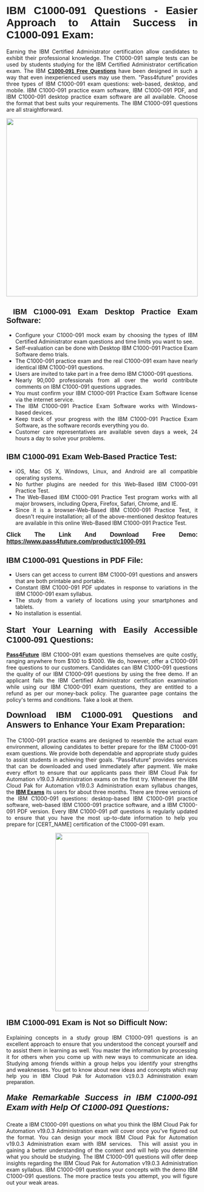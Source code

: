 <h1 style="text-align: justify;"><span style="font-family:Tahoma,Geneva,sans-serif;"><strong>IBM C1000-091 Questions - Easier Approach to Attain Success in C1000-091 Exam:</strong></span></h1>

<p style="text-align: justify;">Earning the IBM Certified Administrator certification allow candidates to exhibit their professional knowledge. The C1000-091 sample tests can be used by students studying for the IBM Certified Administrator certification exam. The IBM <a href="https://www.pass4future.com/questions/ibm/c1000-091"><span style="font-family:Tahoma,Geneva,sans-serif;"><strong>C1000-091 Free Questions</strong></span></a> have been designed in such a way that even inexperienced users may use them. "Pass4future" provides three types of IBM C1000-091 exam questions: web-based, desktop, and mobile. IBM C1000-091 practice exam software, IBM C1000-091 PDF, and IBM C1000-091 desktop practice exam software are all available. Choose the format that best suits your requirements. The IBM C1000-091 questions are all straightforward.</p>

<p style="text-align: justify;"><a href="https://www.pass4future.com/product/c1000-091"><img alt="" src="https://lh3.googleusercontent.com/pw/AM-JKLU5_aushiRQbaoUdVonD_1om6esFnUm_j21jdeI1V3aesz_ETcO2Y8QVj0ZamD1vJ__MzXKNoh3XzzrDTXgudBuMwEatvdphNwcixeZDIncATvFdVanIchOfqVuIJHbWkG03KYMH2pwXnb7WaAnvI3g=w1366-h490-no?authuser=0" style="width: 100%; height: 470px;" /></a></p>

<h2 style="text-align: justify;"><strong><span style="font-family:Tahoma,Geneva,sans-serif;"><span style="font-size:20px;"> IBM C1000-091 Exam Desktop Practice Exam Software:</span></span></strong></h2>

<ul>
	<li style="text-align: justify;">Configure your C1000-091 mock exam by choosing the types of IBM Certified Administrator exam questions and time limits you want to see.</li>
	<li style="text-align: justify;">Self-evaluation can be done with Desktop IBM C1000-091 Practice Exam Software demo trials.</li>
	<li style="text-align: justify;">The C1000-091 practice exam and the real C1000-091 exam have nearly identical IBM C1000-091 questions.</li>
	<li style="text-align: justify;">Users are invited to take part in a free demo IBM C1000-091 questions.</li>
	<li style="text-align: justify;">Nearly 90,000 professionals from all over the world contribute comments on IBM C1000-091 questions upgrades.</li>
	<li style="text-align: justify;">You must confirm your IBM C1000-091 Practice Exam Software license via the internet service.</li>
	<li style="text-align: justify;">The IBM C1000-091 Practice Exam Software works with Windows-based devices.</li>
	<li style="text-align: justify;">Keep track of your progress with the IBM C1000-091 Practice Exam Software, as the software records everything you do.</li>
	<li style="text-align: justify;">Customer care representatives are available seven days a week, 24 hours a day to solve your problems.</li>
</ul>

<h2 style="text-align: justify;"><span style="font-family:Tahoma,Geneva,sans-serif;"><strong><span style="font-size:20px;">IBM C1000-091 Exam Web-Based Practice Test:</span></strong></span></h2>

<ul>
	<li style="text-align: justify;">iOS, Mac OS X, Windows, Linux, and Android are all compatible operating systems.</li>
	<li style="text-align: justify;">No further plugins are needed for this Web-Based IBM C1000-091 Practice Test.</li>
	<li style="text-align: justify;">The Web-Based IBM C1000-091 Practice Test program works with all major browsers, including Opera, Firefox, Safari, Chrome, and IE.</li>
	<li style="text-align: justify;">Since it is a browser-Web-Based IBM C1000-091 Practice Test, it doesn't require installation; all of the above-mentioned desktop features are available in this online Web-Based IBM C1000-091 Practice Test.</li>
</ul>

<p style="text-align: justify;"><span style="font-family:Tahoma,Geneva,sans-serif;"><span style="font-size:16px;"><strong>Click The Link And Download Free Demo:</strong></span></span> <a href="https://www.pass4future.com/product/c1000-091"><span style="font-family:Tahoma,Geneva,sans-serif;"><span style="font-size:16px;"><strong>https://www.pass4future.com/product/c1000-091</strong></span></span></a></p>

<h2 style="text-align: justify;"><strong><span style="font-family:Tahoma,Geneva,sans-serif;"><span style="font-size:20px;">IBM C1000-091 Questions in PDF File:</span></span></strong></h2>

<ul>
	<li style="text-align: justify;">Users can get access to current IBM C1000-091 questions and answers that are both printable and portable.</li>
	<li style="text-align: justify;">Constant IBM C1000-091 PDF updates in response to variations in the IBM C1000-091 exam syllabus.</li>
	<li style="text-align: justify;">The study from a variety of locations using your smartphones and tablets.</li>
	<li style="text-align: justify;">No installation is essential.</li>
</ul>

<h3 style="text-align: justify;"><span style="font-family:Tahoma,Geneva,sans-serif;"><strong><span style="font-size:22px;">Start Your Learning with Easily Accessible C1000-091 Questions:</span></strong></span></h3>

<p style="text-align: justify;"><strong><a href="https://www.pass4future.com/">Pass4Future</a></strong> IBM C1000-091 exam questions themselves are quite costly, ranging anywhere from $100 to $1000. We do, however, offer a C1000-091 free questions to our customers. Candidates can IBM C1000-091 questions the quality of our IBM C1000-091 questions by using the free demo. If an applicant fails the IBM Certified Administrator certification examination while using our IBM C1000-091 exam questions, they are entitled to a refund as per our money-back policy. The guarantee page contains the policy's terms and conditions. Take a look at them.</p>

<h4 style="text-align: justify;"><strong><span style="font-family:Tahoma,Geneva,sans-serif;"><span style="font-size:22px;">Download IBM C1000-091 Questions and Answers to Enhance Your Exam Preparation:</span></span></strong></h4>

<p style="text-align: justify;">The C1000-091 practice exams are designed to resemble the actual exam environment, allowing candidates to better prepare for the IBM C1000-091 exam questions. We provide both dependable and appropriate study guides to assist students in achieving their goals. “Pass4future” provides services that can be downloaded and used immediately after payment. We make every effort to ensure that our applicants pass their IBM Cloud Pak for Automation v19.0.3 Administration exams on the first try. Whenever the IBM Cloud Pak for Automation v19.0.3 Administration exam syllabus changes, the <strong><a href="https://www.pass4future.com/ibm">IBM Exams</a></strong> its users for about three months. There are three versions of the IBM C1000-091 questions: desktop-based IBM C1000-091 practice software, web-based IBM C1000-091 practice software, and a IBM C1000-091 PDF version. Every IBM C1000-091 pdf questions is regularly updated to ensure that you have the most up-to-date information to help you prepare for [CERT_NAME] certification of the C1000-091 exam.</p>

<p style="text-align: center;"><a href="https://www.pass4future.com/product/c1000-091"><img alt="" src="https://lh3.googleusercontent.com/pw/AM-JKLV3yUm3jiqqIo1xIsj1VJ_UeysYexQY-pRYO0rIFl3vg11QZioN-gzffpw2AfKqFynWuvoXOreWrWS0swpr4xmOSWfwII2jvatteuqrfxiWGFBSHPiZUCoi33jqeymK5dmu-0enyX6tayRCAMHw05jv=s617-no?authuser=0" style="width: 70%; height: 470px;" /></a></p>

<h4 style="text-align: justify;"><strong><span style="font-family:Tahoma,Geneva,sans-serif;"><span style="font-size:20px;">IBM C1000-091 Exam is Not so Difficult Now:</span></span></strong></h4>

<p style="text-align: justify;">Explaining concepts in a study group IBM C1000-091 questions is an excellent approach to ensure that you understood the concept yourself and to assist them in learning as well. You master the information by processing it for others when you come up with new ways to communicate an idea. Studying among friends within a group helps you identify your strengths and weaknesses. You get to know about new ideas and concepts <span style="font-family:Tahoma,Geneva,sans-serif;">which may help you in IBM Cloud Pak for Automation v19.0.3 Administration exam preparation.</span></p>

<h5 style="text-align: justify;"><span style="font-family:Tahoma,Geneva,sans-serif;"><span style="font-size:22px;"><strong>Make Remarkable Success in IBM C1000-091 Exam with Help Of C1000-091 Questions:</strong></span></span></h5>

<p style="text-align: justify;">Create a IBM C1000-091 questions on what you think the IBM Cloud Pak for Automation v19.0.3 Administration exam will cover once you've figured out the format. You can design your mock IBM Cloud Pak for Automation v19.0.3 Administration exam with IBM services.  This will assist you in gaining a better understanding of the content and will help you determine what you should be studying. The IBM C1000-091 questions will offer deep insights regarding the IBM Cloud Pak for Automation v19.0.3 Administration exam syllabus. IBM C1000-091 questions your concepts with the demo IBM C1000-091 questions. The more practice tests you attempt, you will figure out your weak areas.</p>
